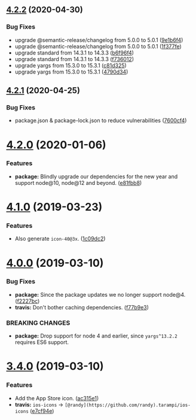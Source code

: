## [4.2.2](https://github.com/randytarampi/ios-icons/compare/v4.2.1...v4.2.2) (2020-04-30)


### Bug Fixes

* upgrade @semantic-release/changelog from 5.0.0 to 5.0.1 ([9e1b6f4](https://github.com/randytarampi/ios-icons/commit/9e1b6f492619f4dea7063f3562f8b304d0dc5147))
* upgrade @semantic-release/changelog from 5.0.0 to 5.0.1 ([1f377fe](https://github.com/randytarampi/ios-icons/commit/1f377fede421f63736ba27f7c11aab62d711dd63))
* upgrade standard from 14.3.1 to 14.3.3 ([b6f96f4](https://github.com/randytarampi/ios-icons/commit/b6f96f4e59ce10437161463f3d0e06407f700972))
* upgrade standard from 14.3.1 to 14.3.3 ([f736012](https://github.com/randytarampi/ios-icons/commit/f7360127b74018615d0b29a88737161247dc73de))
* upgrade yargs from 15.3.0 to 15.3.1 ([c81d325](https://github.com/randytarampi/ios-icons/commit/c81d3259cd7a16f16eda6aeeb615ba33b4a35839))
* upgrade yargs from 15.3.0 to 15.3.1 ([4790d34](https://github.com/randytarampi/ios-icons/commit/4790d34b9c4eef6b6e5ce5a1a1aed4aff4d20df9))

## [4.2.1](https://github.com/randytarampi/ios-icons/compare/v4.2.0...v4.2.1) (2020-04-25)


### Bug Fixes

* package.json & package-lock.json to reduce vulnerabilities ([7600cf4](https://github.com/randytarampi/ios-icons/commit/7600cf46c7ff7551df432da0cb1cb8387657cff9))

# [4.2.0](https://github.com/randytarampi/ios-icons/compare/v4.1.0...v4.2.0) (2020-01-06)


### Features

* **package:** Blindly upgrade our dependencies for the new year and support node@10, node@12 and beyond. ([e81fbb8](https://github.com/randytarampi/ios-icons/commit/e81fbb8de2422757bd0938447f6690dad62e9b6f))

# [4.1.0](https://github.com/randytarampi/ios-icons/compare/v4.0.0...v4.1.0) (2019-03-23)


### Features

* Also generate `icon-40@3x`. ([1c09dc2](https://github.com/randytarampi/ios-icons/commit/1c09dc2))

# [4.0.0](https://github.com/randytarampi/ios-icons/compare/v3.4.0...v4.0.0) (2019-03-10)


### Bug Fixes

* **package:** Since the package updates we no longer support node@4. ([f2227bc](https://github.com/randytarampi/ios-icons/commit/f2227bc))
* **travis:** Don't bother caching dependencies. ([f77b9e3](https://github.com/randytarampi/ios-icons/commit/f77b9e3))


### BREAKING CHANGES

* **package:** Drop support for node 4 and earlier, since `yargs^13.2.2` requires ES6 support.

# [3.4.0](https://github.com/randytarampi/ios-icons/compare/v3.3.3...v3.4.0) (2019-03-10)


### Features

* Add the App Store icon. ([ac315e1](https://github.com/randytarampi/ios-icons/commit/ac315e1))
* **travis:** `ios-icons` -> `[@randy](https://github.com/randy).tarampi/ios-icons` ([e7cf94e](https://github.com/randytarampi/ios-icons/commit/e7cf94e))
